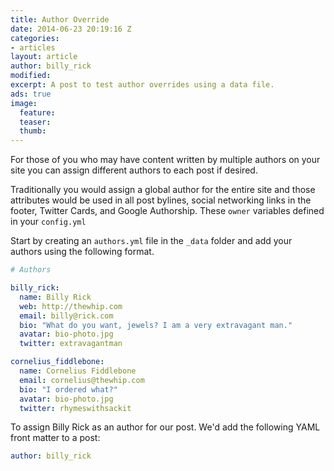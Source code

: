 ```yaml
---
title: Author Override
date: 2014-06-23 20:19:16 Z
categories:
- articles
layout: article
author: billy_rick
modified: 
excerpt: A post to test author overrides using a data file.
ads: true
image:
  feature: 
  teaser: 
  thumb: 
---
```


For those of you who may have content written by multiple authors on your site you can assign different authors to each post if desired.

Traditionally you would assign a global author for the entire site and those attributes would be used in all post bylines, social networking links in the footer, Twitter Cards, and Google Authorship. These `owner` variables defined in your `config.yml`

Start by creating an `authors.yml` file in the `_data` folder and add your authors using the following format.

```yaml
# Authors

billy_rick:
  name: Billy Rick
  web: http://thewhip.com
  email: billy@rick.com
  bio: "What do you want, jewels? I am a very extravagant man."
  avatar: bio-photo.jpg
  twitter: extravagantman

cornelius_fiddlebone:
  name: Cornelius Fiddlebone
  email: cornelius@thewhip.com
  bio: "I ordered what?"
  avatar: bio-photo.jpg
  twitter: rhymeswithsackit
```

To assign Billy Rick as an author for our post. We'd add the following YAML front matter to a post:

```yaml
author: billy_rick
```
